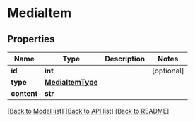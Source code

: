 # MediaItem

## Properties
Name | Type | Description | Notes
------------ | ------------- | ------------- | -------------
**id** | **int** |  | [optional] 
**type** | [**MediaItemType**](MediaItemType.md) |  | 
**content** | **str** |  | 

[[Back to Model list]](../README.md#documentation-for-models) [[Back to API list]](../README.md#documentation-for-api-endpoints) [[Back to README]](../README.md)

